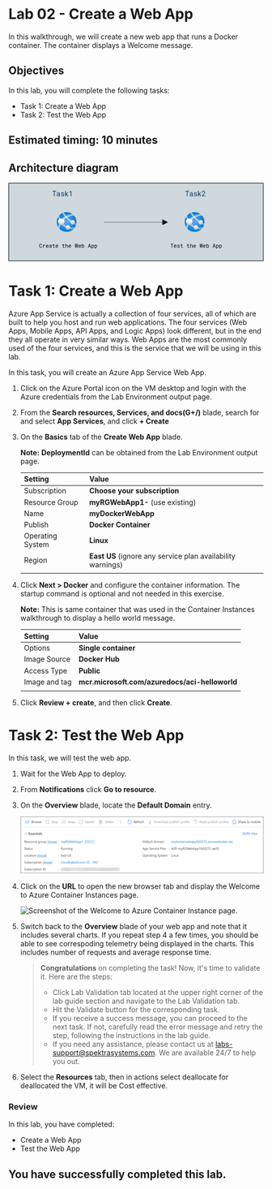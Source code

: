 # Lab 02 - Create a Web App

In this walkthrough, we will create a new web app that runs a Docker container. The container displays a Welcome message.

## Objectives

In this lab, you will complete the following tasks:

+ Task 1: Create a Web App
+ Task 2: Test the Web App

## Estimated timing: 10 minutes

## Architecture diagram

![](../images/az900lab02.PNG) 

# Task 1: Create a Web App

Azure App Service is actually a collection of four services, all of which are built to help you host and run web applications. The four services (Web Apps, Mobile Apps, API Apps, and Logic Apps) look different, but in the end they all operate in very similar ways. Web Apps are the most commonly used of the four services, and this is the service that we will be using in this lab.

In this task, you will create an Azure App Service Web App.

1. Click on the Azure Portal icon on the VM desktop and login with the Azure credentials from the Lab Environment output page.

2. From the **Search resources, Services, and docs(G+/)** blade, search for and select **App Services**, and click **+ Create**

3. On the **Basics** tab of the **Create Web App** blade.

    **Note:**  **DeploymentId** can be obtained from the Lab Environment output page.

    | Setting | Value |
    | -- | -- |
    | Subscription | **Choose your subscription** |
    | Resource Group | **myRGWebApp1-<inject key="DeploymentID" enableCopy="false"/>** (use existing) |
    | Name | **myDockerWebApp<inject key="DeploymentID" enableCopy="false"/>** |
    | Publish | **Docker Container** |
    | Operating System | **Linux** |
    | Region | **East US** (ignore any service plan availability warnings) |
    | | |
    

4. Click **Next > Docker** and configure the container information. The startup command is optional and not needed in this exercise.

    **Note:** This is same container that was used in the Container Instances walkthrough to display a hello world message.

    | Setting | Value |
    | -- | -- |
    | Options | **Single container** |
    | Image Source | **Docker Hub** |
    | Access Type | **Public** |
    | Image and tag | **mcr.microsoft.com/azuredocs/aci-helloworld** |
    | | |

5. Click **Review + create**, and then click **Create**.

# Task 2: Test the Web App

In this task, we will test the web app.

1. Wait for the Web App to deploy.

2. From **Notifications** click **Go to resource**.

3. On the **Overview** blade, locate the **Default Domain** entry.

    ![Screenshot of the web app properties blade. The URL is highlighted.](../images/AZ-900-module-02-app-service.png)

4. Click on the **URL** to open the new browser tab and display the Welcome to Azure Container Instances page.

    ![Screenshot of the Welcome to Azure Container Instance page.](../images/0802.png)

5. Switch back to the **Overview** blade of your web app and note that it includes several charts. If you repeat step 4 a few times, you should be able to see correspoding telemetry being displayed in the charts. This includes number of requests and average response time.

   > **Congratulations** on completing the task! Now, it's time to validate it. Here are the steps:
   > - Click Lab Validation tab located at the upper right corner of the lab guide section and navigate to the Lab Validation tab.
   > - Hit the Validate button for the corresponding task.
   > - If you receive a success message, you can proceed to the next task. If not, carefully read the error message and retry the step, following the instructions in the lab guide.
   > - If you need any assistance, please contact us at labs-support@spektrasystems.com. We are available 24/7 to help you out.

6. Select the **Resources** tab, then in actions select deallocate for deallocated the VM, it will be Cost effective.

### Review
In this lab, you have completed:
- Create a Web App
- Test the Web App
  
## You have successfully completed this lab.

